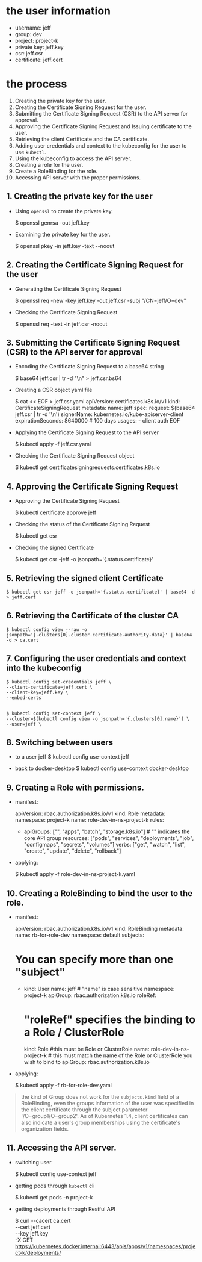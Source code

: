 # the user information

- username: jeff
- group: dev
- project: project-k
- private key: jeff.key
- csr: jeff.csr
- certificate: jeff.cert
  

# the process

1. Creating the private key for the user.
2. Creating the Certificate Signing Request for the user.
3. Submitting the Certificate Signing Request (CSR) to the API server for approval.
4. Approving the Certificate Signing Request and Issuing certificate to the user.
5. Retrieving the client Certificate and the CA certificate.
6. Adding user credentials and context to the kubeconfig for the user to use `kubectl`.
7. Using the kubeconfig to access the API server.
8. Creating a role for the user.
9. Create a RoleBinding for the role.
10. Accessing API server with the proper permissions.

## 1. Creating the private key for the user

- Using `openssl` to create the private key.

    $ openssl genrsa -out jeff.key


- Examining the private key for the user.

    $ openssl pkey -in jeff.key -text --noout


## 2. Creating the Certificate Signing Request for the user

- Generating the Certificate Signing Request

    $ openssl req -new -key jeff.key -out jeff.csr -subj "/CN=jeff/O=dev"

- Checking the Certificate Signing Request

    $ openssl req -text -in jeff.csr -noout

## 3. Submitting the Certificate Signing Request (CSR) to the API server for approval

- Encoding the Certificate Signing Request to a base64 string

    $ base64 jeff.csr | tr -d "\n" > jeff.csr.bs64

- Creating a CSR object yaml file

    $ cat << EOF > jeff.csr.yaml
    apiVersion: certificates.k8s.io/v1
    kind: CertificateSigningRequest
    metadata:
      name: jeff
    spec:
      request: $(base64 jeff.csr | tr -d '\n')
      signerName: kubernetes.io/kube-apiserver-client
      expirationSeconds: 8640000  # 100 days
      usages:
      - client auth
    EOF

- Applying the Certificate Signing Request to the API server

    $ kubectl apply -f jeff.csr.yaml 


- Checking the Certificate Signing Request object

    $ kubectl get certificatesigningrequests.certificates.k8s.io


## 4. Approving the Certificate Signing Request

- Approving the Certificate Signing Request

    $ kubectl certificate approve jeff

- Checking the status of the Certificate Signing Request

    $ kubectl get csr

- Checking the signed Certificate

    $ kubectl get csr -jeff -o jsonpath='{.status.certificate}'

## 5. Retrieving the signed client Certificate

    $ kubectl get csr jeff -o jsonpath='{.status.certificate}' | base64 -d > jeff.cert

## 6. Retrieving the Certificate of the cluster CA

    $ kubectl config view --raw -o jsonpath='{.clusters[0].cluster.certificate-authority-data}' | base64 -d > ca.cert

## 7. Configuring the user credentials and context into the kubeconfig

    $ kubectl config set-credentials jeff \
    --client-certificate=jeff.cert \
    --client-key=jeff.key \
    --embed-certs 


    $ kubectl config set-context jeff \
    --cluster=$(kubectl config view -o jsonpath='{.clusters[0].name}') \
    --user=jeff \

## 8.  Switching between users 

- to a user jeff
    $ kubectl config use-context jeff

- back to docker-desktop
    $ kubectl config use-context docker-desktop


## 9. Creating a Role with permissions.

- manifest: 

    apiVersion: rbac.authorization.k8s.io/v1
    kind: Role
    metadata:
      namespace: project-k
      name: role-dev-in-ns-project-k
    rules:
    - apiGroups: ["", "apps", "batch", "storage.k8s.io"] # "" indicates the core API group
      resources: ["pods", "services", "deployments", "job", "configmaps", "secrets", "volumes"]
    verbs: ["get", "watch", "list", "create", "update", "delete", "rollback"]


- applying:

    $ kubectl apply -f role-dev-in-ns-project-k.yaml

## 10. Creating a RoleBinding to bind the user to the role.

- manifest: 

    apiVersion: rbac.authorization.k8s.io/v1
    kind: RoleBinding
    metadata:
      name: rb-for-role-dev
      namespace: default
    subjects:
    # You can specify more than one "subject"
    - kind: User
      name:  jeff                          # "name" is case sensitive
      namespace: project-k
      apiGroup: rbac.authorization.k8s.io
    roleRef:
      # "roleRef" specifies the binding to a Role / ClusterRole
      kind: Role #this must be Role or ClusterRole
      name: role-dev-in-ns-project-k      # this must match the name of the Role or ClusterRole you wish to bind to
      apiGroup: rbac.authorization.k8s.io

- applying: 
  
    $ kubectl apply -f rb-for-role-dev.yaml    


> the kind of Group does not work for the `subjects.kind` field of a RoleBinding, even the groups information of the user was specified in the client certificate through the subject parameter '/O=group1/O=group2'.
> As of Kubernetes 1.4, client certificates can also indicate a user's group memberships using the certificate's organization fields. 

## 11. Accessing the API server.

- switching user

    $ kubectl config use-context jeff 

- getting pods through `kubectl` cli

    $ kubectl get pods -n project-k   

- getting deployments through Restful API 

    $ curl  --cacert ca.cert \
            --cert jeff.cert \
            --key jeff.key \
            -X GET https://kubernetes.docker.internal:6443/apis/apps/v1/namespaces/project-k/deployments/
